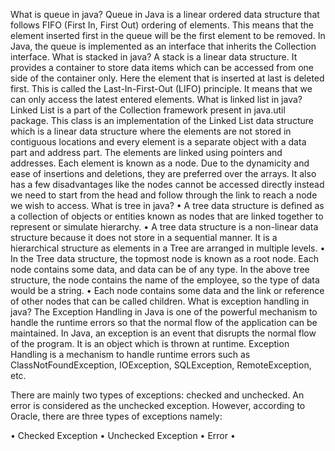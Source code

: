 What is queue in java?
Queue in Java is a linear ordered data structure that follows FIFO (First In, First Out) ordering of elements. This means that the element inserted first in the queue will be the first element to be removed. In Java, the queue is implemented as an interface that inherits the Collection interface.
What is stacked in java?
A stack is a linear data structure. It provides a container to store data items which can be accessed from one side of the container only. Here the element that is inserted at last is deleted first. This is called the Last-In-First-Out (LIFO) principle. It means that we can only access the latest entered elements.
What is linked list in java?
Linked List is a part of the Collection framework present in java.util package. This class is an implementation of the Linked List data structure which is a linear data structure where the elements are not stored in contiguous locations and every element is a separate object with a data part and address part. The elements are linked using pointers and addresses. Each element is known as a node. 
Due to the dynamicity and ease of insertions and deletions, they are preferred over the arrays. It also has a few disadvantages like the nodes cannot be accessed directly instead we need to start from the head and follow through the link to reach a node we wish to access.
What is tree in java? 
•	A tree data structure is defined as a collection of objects or entities known as nodes that are linked together to represent or simulate hierarchy.
•	A tree data structure is a non-linear data structure because it does not store in a sequential manner. It is a hierarchical structure as elements in a Tree are arranged in multiple levels.
•	In the Tree data structure, the topmost node is known as a root node. Each node contains some data, and data can be of any type. In the above tree structure, the node contains the name of the employee, so the type of data would be a string.
•	Each node contains some data and the link or reference of other nodes that can be called children.
What is exception handling in java?
The Exception Handling in Java is one of the powerful mechanism to handle the runtime errors so that the normal flow of the application can be maintained. In Java, an exception is an event that disrupts the normal flow of the program. It is an object which is thrown at runtime.
Exception Handling is a mechanism to handle runtime errors such as ClassNotFoundException, IOException, SQLException, RemoteException, etc.


There are mainly two types of exceptions: checked and unchecked. An error is considered as the unchecked exception. However, according to Oracle, there are three types of exceptions namely:

•	Checked Exception
•	Unchecked Exception
•	Error
•	

